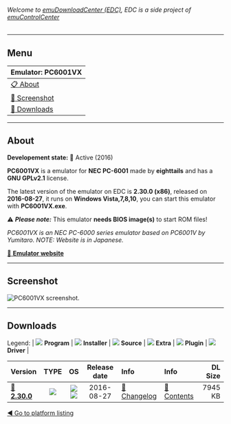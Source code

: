 ###### Welcome to [emuDownloadCenter (EDC)](https://github.com/PhoenixInteractiveNL/emuDownloadCenter/wiki/), EDC is a side project of [emuControlCenter](https://github.com/PhoenixInteractiveNL/emuControlCenter/wiki/)
***
## Menu
| **Emulator: PC6001VX** |
|:---------|
| [:clipboard: About](#about) |
| [:sunrise: Screenshot](#screenshot) |
| [:floppy_disk: Downloads](#downloads) |
***
## About
**Developement state:** :large_blue_circle: Active (2016)

**PC6001VX** is a emulator for **NEC PC-6001** made by **eighttails** and has a **GNU GPLv2.1** license.

The latest version of the emulator on EDC is **2.30.0 (x86)**, released on **2016-08-27**, it runs on **Windows Vista,7,8,10**, you can start this emulator with **PC6001VX.exe**.

:warning: _**Please note:**_ This emulator **needs BIOS image(s)** to start ROM files!

_PC6001VX is an NEC PC-6000 series emulator based on PC6001V by Yumitaro. NOTE: Website is in Japanese._

[:link: **Emulator website**](http://eighttails.seesaa.net)
***
## Screenshot
![](https://raw.githubusercontent.com/PhoenixInteractiveNL/emuDownloadCenter/master/hooks/pc6001vx/emulator_screen_01.jpg "PC6001VX screenshot.")
***
## Downloads
Legend:
| ![](https://raw.githubusercontent.com/wiki/PhoenixInteractiveNL/emuDownloadCenter/images_misc/icon_program_24.png) **Program** | 
![](https://raw.githubusercontent.com/wiki/PhoenixInteractiveNL/emuDownloadCenter/images_misc/icon_installer_24.png) **Installer** | 
![](https://raw.githubusercontent.com/wiki/PhoenixInteractiveNL/emuDownloadCenter/images_misc/icon_source_code_24.png) **Source** | 
![](https://raw.githubusercontent.com/wiki/PhoenixInteractiveNL/emuDownloadCenter/images_misc/icon_extra_24.png) **Extra** | 
![](https://raw.githubusercontent.com/wiki/PhoenixInteractiveNL/emuDownloadCenter/images_misc/icon_plugin_24.png) **Plugin** | 
![](https://raw.githubusercontent.com/wiki/PhoenixInteractiveNL/emuDownloadCenter/images_misc/icon_driver_24.png) **Driver** | 
 
 
| Version  | TYPE | OS | Release date  | Info       | Info       | DL Size    |
|:---------|:----:|:--:|:-------------:|:-----------|:-----------|-----------:|
| [:floppy_disk: **2.30.0**](https://github.com/PhoenixInteractiveNL/edc-repo0004/raw/master/pc6001vx/2.30.0.7z) | ![](https://raw.githubusercontent.com/wiki/PhoenixInteractiveNL/emuDownloadCenter/images_misc/icon_program_24.png) | ![](https://raw.githubusercontent.com/wiki/PhoenixInteractiveNL/emuDownloadCenter/images_misc/logo_windows_24.png)![](https://raw.githubusercontent.com/wiki/PhoenixInteractiveNL/emuDownloadCenter/images_misc/icon_32-bit_24.png) | 2016-08-27 | [:page_facing_up: Changelog](https://github.com/PhoenixInteractiveNL/edc-repo0004/blob/master/pc6001vx/2.30.0_changelog.txt) | [:mag_right: Contents](https://github.com/PhoenixInteractiveNL/edc-repo0004/blob/master/pc6001vx/2.30.0_contents.txt) | 7945 KB |

[:arrow_backward: Go to platform listing](https://github.com/PhoenixInteractiveNL/emuDownloadCenter/wiki/EDC-Platform-List)
